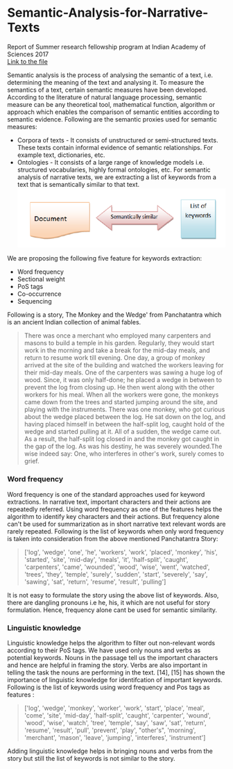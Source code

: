 # Semantic-Analysis-for-Narrative-Texts
Report of Summer research fellowship program at Indian Academy of Sciences 2017
<br>
[Link to the file](https://github.com/Upa005/Semantic-Analysis-for-Narrative-Texts/blob/master/Semantic%20Analysis%20for%20Narrative%20Texts.pdf)

Semantic analysis is the process of analysing the semantic of a text, i.e. determining the meaning of the text and analysing it. To measure the semantics
of a text, certain semantic measures have been developed. According to
the literature of natural language processing, semantic measure can be
any theoretical tool, mathematical function, algorithm or approach which
enables the comparison of semantic entities according to semantic evidence.
Following are the semantic proxies used for semantic measures:<br>
* Corpora of texts - It consists of unstructured or semi-structured
texts. These texts contain informal evidence of semantic relationships.
For example text, dictionaries, etc.
* Ontologies - It consists of a large range of knowledge models i.e. structured vocabularies, highly formal ontologies, etc.
For semantic analysis of narrative texts, we are extracting a list of keywords
from a text that is semantically similar to that text.<br>
![Similarity](https://github.com/Upa005/Semantic-Analysis-for-Narrative-Texts/blob/master/Images/similarity.PNG)

We are proposing the following five feature for keywords extraction:
* Word frequency
* Sectional weight
* PoS tags
* Co-occurrence
* Sequencing

Following is a story, 
The Monkey and the Wedge' from Panchatantra
which is an ancient Indian collection of animal fables.
> There was once a merchant who employed many carpenters and
masons to build a temple in his garden. Regularly, they would
start work in the morning and take a break for the mid-day meals,
and return to resume work till evening. One day, a group of monkey arrived at the site of the building and watched the workers
leaving for their mid-day meals. One of the carpenters was sawing a huge log of wood. Since, it was only half-done; he placed
a wedge in between to prevent the log from closing up. He then
went along with the other workers for his meal. When all
the workers were gone, the monkeys came down from the trees
and started jumping around the site, and playing with the instruments. There was one monkey, who got curious about the
wedge placed between the log. He sat down on the log, and having placed himself in between the half-split log, caught hold of
the wedge and started pulling at it. All of a sudden, the wedge
came out. As a result, the half-split log closed in and the monkey got caught in the gap of the log. As was his destiny, he was
severely wounded.The wise indeed say: One, who interferes in
other's work, surely comes to grief.

### Word frequency
Word frequency is one of the standard approaches used for keyword extractions. In narrative text, important characters and their actions are repeatedly
referred. Using word frequency as one of the features helps the algorithm to
identify key characters and their actions. But frequency alone can't be used
for summarization as in short narrative text relevant words are rarely repeated. Following is the list of keywords when only word frequency is taken
into consideration from the above mentioned Panchatantra Story:

>['log', 'wedge', 'one', 'he', 'workers', 'work', 'placed', 'monkey',
'his', 'started', 'site', 'mid-day', 'meals', 'it', 'half-split', 'caught',
'carpenters', 'came', 'wounded', 'wood', 'wise', 'went', 'watched',
'trees', 'they', 'temple', 'surely', 'sudden', 'start', 'severely', 'say',
'sawing', 'sat', 'return', 'resume', 'result', 'pulling']

It is not easy to formulate the story using the above list of keywords. Also,
there are dangling pronouns i.e he, his, it which are not useful for story
formulation. Hence, frequency alone cant be used for semantic similarity.

### Linguistic knowledge
Linguistic knowledge helps the algorithm to filter out non-relevant words according to their PoS tags. We have used only nouns and verbs as potential
keywords. Nouns in the passage tell us the important characters and hence
are helpful in framing the story. Verbs are also important in telling the task
the nouns are performing in the text. [14], [15] has shown the importance of
linguistic knowledge for identifcation of important keywords. Following is
the list of keywords using word frequency and Pos tags as features :
>['log', 'wedge', 'monkey', 'worker', 'work', 'start', 'place', 'meal',
'come', 'site', 'mid-day', 'half-split', 'caught', 'carpenter', 'wound',
'wood', 'wise', 'watch', 'tree', 'temple', 'say', 'saw', 'sat', 'return',
'resume', 'result', 'pull', 'prevent', 'play', "other's", 'morning',
'merchant', 'mason', 'leave', 'jumping', 'interferes', 'instrument']

Adding linguistic knowledge helps in bringing nouns and verbs from the
story but still the list of keywords is not similar to the story.
